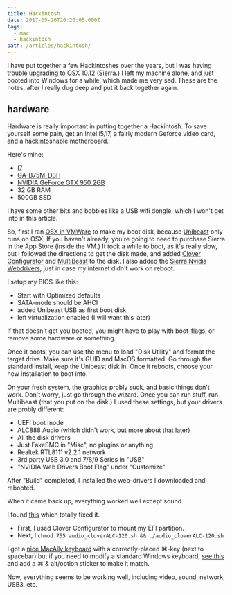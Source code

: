 ```yaml
---
title: Hackintosh
date: 2017-05-26T20:20:05.000Z
tags:
  - mac
  - hackintosh
path: /articles/hackintosh/
---
```


I have put together a few Hackintoshes over the years, but I was having trouble upgrading to OSX 10.12 (Sierra.) I left my machine alone, and just booted into Windows for a while, which made me very sad. These are the notes, after I really dug deep and put it back together again.

## hardware

Hardware is really important in putting together a Hackintosh. To save yourself some pain, get an Intel i5/i7, a fairly modern Geforce video card, and a hackintoshable motherboard.

Here's mine:

- [I7](http://www.intel.me/content/www/xr/en/processors/core/core-i7-processor.html)
- [GA-B75M-D3H](http://www.gigabyte.com/Motherboard/GA-B75M-D3H-rev-10)
- [NVIDIA GeForce GTX 950 2GB](http://www.geforce.com/hardware/desktop-gpus/geforce-gtx-950)
- 32 GB RAM
- 500GB SSD

I have some other bits and bobbles like a USB wifi dongle, which I won't get into in this article.

So, first I ran [OSX in VMWare](https://techsviewer.com/how-to-install-mac-os-x-el-capitan-on-vmware-on-pc/) to make my boot disk, because [Unibeast](https://www.tonymacx86.com/resources/unibeast-7-1-1.333/) only runs on OSX. If you haven't already, you're going to need to purchase Sierra in the App Store (inside the VM.) It took a while to boot, as it's really slow, but I followed the directions to get the disk made, and added [Clover Configurator](https://www.tonymacx86.com/resources/clover-configurator.328/) and [MultiBeast](https://www.tonymacx86.com/resources/multibeast-sierra-9-1-0.334/) to the disk. I also added the [Sierra Nvidia Webdrivers](https://www.tonymacx86.com/threads/nvidia-releases-alternate-graphics-drivers-for-macos-sierra-10-12-3-367-15-10-35.213122/), just in case my internet didn't work on reboot.

I setup my BIOS like this:

- Start with Optimized defaults
- SATA-mode should be AHCI
- added Unibeast USB as first boot disk
- left virtualization enabled (I will want this later)


If that doesn't get you booted, you might have to play with boot-flags, or remove some hardware or something.

Once it boots, you can use the menu to load "Disk Utility" and format the target drive. Make sure it's GUID and MacOS formatted. Go through the standard install, keep the Unibeast disk in. Once it reboots, choose your new installation to boot into.

On your fresh system, the graphics probly suck, and basic things don't work. Don't worry, just go through the wizard. Once you can run stuff, run Multibeast (that you put on the disk.) I used these settings, but your drivers are probly different:


- UEFI boot mode
- ALC888 Audio (which didn't work, but more about that later)
- All the disk drivers
- Just FakeSMC in "Misc", no plugins or anything
- Realtek RTL8111 v2.2.1 network
- 3rd party USB 3.0 and 7/8/9 Series in "USB"
- "NVIDIA Web Drivers Boot Flag" under "Customize"

After "Build" completed, I installed the web-drivers I downloaded and rebooted.

When it came back up, everything worked well except sound.

I found [this](https://github.com/toleda/audio_CloverALC/blob/master/audio_cloverALC-120.sh) which totally fixed it.

- First, I used Clover Configurator to mount my EFI partition.
- Next, I `chmod 755 audio_cloverALC-120.sh && ./audio_cloverALC-120.sh`


I got a [nice MacAlly keyboard](https://us.macally.com/products/103-key-full-size-usb-keyboard-with-short-cut-keys-for-mac) with a correctly-placed ⌘-key (next to spacebar) but if you need to modify a standard Windows keyboard, [see this](https://arstechnica.com/apple/2008/11/ars-guide-windows-to-mac-key-switching/) and add a ⌘ & alt/option sticker to make it match.


Now, everything seems to be working well, including video, sound, network, USB3, etc.
